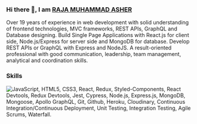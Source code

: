 ### Hi there 👋, I am [RAJA MUHAMMAD ASHER](https://rajamuhammadasher.com/)

Over 19 years of experience in web development with solid understanding of frontend technologies, MVC frameworks, REST APIs, GraphQL and Database designing. Build Single Page Applications with React.js for client side, Node.js/Express for server side and MongoDB for database. Develop REST APIs or GraphQL with Express and NodeJS. A result-oriented professional with good communication, leadership, team management, analytical and coordination skills.

### Skills
![JavaScript](https://img.shields.io/badge/JavaScript-323330?style=for-the-badge&logo=javascript&logoColor=F7DF1E), HTML5, CSS3, React, Redux, Styled-Components, React Devtools, Redux Devtools, Jest, Cypress, Node.js, Express.js, MongoDB, Mongoose, Apollo GraphQL, Git, Github, Heroku, Cloudinary, Continuous Integration/Continuous Deployment, Unit Testing, Integration Testing, Agile Scrums, Waterfall.

<!--
**raja-muhammad-asher/raja-muhammad-asher** is a ✨ _special_ ✨ repository because its `README.md` (this file) appears on your GitHub profile.

Here are some ideas to get you started:

- 🔭 I’m currently working on ...
- 🌱 I’m currently learning ...
- 👯 I’m looking to collaborate on ...
- 🤔 I’m looking for help with ...
- 💬 Ask me about ...
- 📫 How to reach me: ...
- 😄 Pronouns: ...
- ⚡ Fun fact: ...
-->
